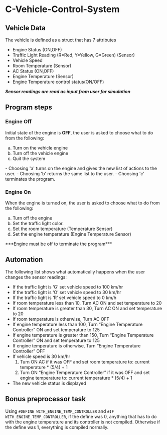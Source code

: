 # C-Vehicle-Control-System

## Vehicle Data
The vehicle is defined as a struct that has 7 attributes
- Engine Status (ON,OFF)
- Traffic Light Reading (R=Red, Y=Yellow, G=Green) (Sensor)
- Vehicle Speed
- Room Temperature (Sensor)
- AC Status (ON,OFF)
- Engine Temperature (Sensor)
- Engine Temperature control status(ON/OFF)

***Sensor readings are read as input from user for simulation***

## Program steps
### Engine Off
Initial state of the engine is **OFF**, the user is asked to choose what to do from the following:
<ol type="a">
    <li>Turn on the vehicle engine</li>
    <li>Turn off the vehicle engine</li>
    <li>Quit the system</li>
</ol>
- Choosing 'a' turns on the engine and gives the new list of actions to the user.
- Choosing 'b' returns the same list to the user.
- Choosing 'c' terminates the program.

### Engine On
When the engine is turned on, the user is asked to choose what to do from the following:
<ol type="a">
    <li>Turn off the engine</li>
    <li>Set the traffic light color.</li>
    <li>Set the room temperature (Temperature Sensor)</li>
    <li>Set the engine temperature (Engine Temperature Sensor)</li>
</ol>
***Engine must be off to terminate the program***

## Automation
The following list shows what automatically happens when the user changes the sensor readings:
- If the traffic light is ‘G’ set vehicle speed to 100 km/hr
- If the traffic light is ‘O’ set vehicle speed to 30 km/hr
- If the traffic light is ‘R’ set vehicle speed to 0 km/h
- If room temperature less than 10, Turn AC ON and set temperature to 20
- If room temperature is greater than 30, Turn AC ON and set temperature to 20
- If room temperature is otherwise, Turn AC OFF
- If engine temperature less than 100, Turn “Engine Temperature Controller” ON and set temperature to 125
- If engine temperature is greater than 150, Turn “Engine Temperature Controller” ON and set temperature to 125
- If engine temperature is otherwise, Turn “Engine Temperature Controller” OFF
- If vehicle speed is 30 km/hr
    1. Turn ON AC if it was OFF and set room temperature to: current temperature * (5/4) + 1
    2. Turn ON “Engine Temperature Controller” if it was OFF and set engine temperature to: current temperature * (5/4) + 1
- The new vehicle status is displayed

## Bonus preprocessor task
Using `#DEFINE WITH_ENGINE_TEMP_CONTROLLER` and `#IF WITH_ENGINE_TEMP_CONTROLLER`, if the define was 0, anything that has to do with the engine temperature and its controller is not compiled.
Otherwise if the define was 1, everything is compiled normally.
